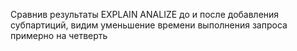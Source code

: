 Сравнив результаты EXPLAIN ANALIZE до и после добавления субпартиций, видим уменьшение времени выполнения запроса примерно на четверть